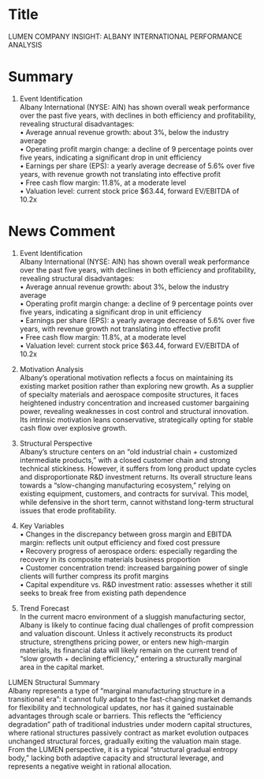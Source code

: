 # Title
LUMEN COMPANY INSIGHT: ALBANY INTERNATIONAL PERFORMANCE ANALYSIS

# Summary
1. Event Identification  
Albany International (NYSE: AIN) has shown overall weak performance over the past five years, with declines in both efficiency and profitability, revealing structural disadvantages:  
   • Average annual revenue growth: about 3%, below the industry average  
   • Operating profit margin change: a decline of 9 percentage points over five years, indicating a significant drop in unit efficiency  
   • Earnings per share (EPS): a yearly average decrease of 5.6% over five years, with revenue growth not translating into effective profit  
   • Free cash flow margin: 11.8%, at a moderate level  
   • Valuation level: current stock price $63.44, forward EV/EBITDA of 10.2x  

# News Comment
1. Event Identification  
Albany International (NYSE: AIN) has shown overall weak performance over the past five years, with declines in both efficiency and profitability, revealing structural disadvantages:  
   • Average annual revenue growth: about 3%, below the industry average  
   • Operating profit margin change: a decline of 9 percentage points over five years, indicating a significant drop in unit efficiency  
   • Earnings per share (EPS): a yearly average decrease of 5.6% over five years, with revenue growth not translating into effective profit  
   • Free cash flow margin: 11.8%, at a moderate level  
   • Valuation level: current stock price $63.44, forward EV/EBITDA of 10.2x  

2. Motivation Analysis  
Albany’s operational motivation reflects a focus on maintaining its existing market position rather than exploring new growth. As a supplier of specialty materials and aerospace composite structures, it faces heightened industry concentration and increased customer bargaining power, revealing weaknesses in cost control and structural innovation. Its intrinsic motivation leans conservative, strategically opting for stable cash flow over explosive growth.  

3. Structural Perspective  
Albany’s structure centers on an “old industrial chain + customized intermediate products,” with a closed customer chain and strong technical stickiness. However, it suffers from long product update cycles and disproportionate R&D investment returns. Its overall structure leans towards a “slow-changing manufacturing ecosystem,” relying on existing equipment, customers, and contracts for survival. This model, while defensive in the short term, cannot withstand long-term structural issues that erode profitability.  

4. Key Variables  
   • Changes in the discrepancy between gross margin and EBITDA margin: reflects unit output efficiency and fixed cost pressure  
   • Recovery progress of aerospace orders: especially regarding the recovery in its composite materials business proportion  
   • Customer concentration trend: increased bargaining power of single clients will further compress its profit margins  
   • Capital expenditure vs. R&D investment ratio: assesses whether it still seeks to break free from existing path dependence  

5. Trend Forecast  
In the current macro environment of a sluggish manufacturing sector, Albany is likely to continue facing dual challenges of profit compression and valuation discount. Unless it actively reconstructs its product structure, strengthens pricing power, or enters new high-margin materials, its financial data will likely remain on the current trend of “slow growth + declining efficiency,” entering a structurally marginal area in the capital market.  

LUMEN Structural Summary  
Albany represents a type of “marginal manufacturing structure in a transitional era”: it cannot fully adapt to the fast-changing market demands for flexibility and technological updates, nor has it gained sustainable advantages through scale or barriers. This reflects the “efficiency degradation” path of traditional industries under modern capital structures, where rational structures passively contract as market evolution outpaces unchanged structural forces, gradually exiting the valuation main stage. From the LUMEN perspective, it is a typical “structural gradual entropy body,” lacking both adaptive capacity and structural leverage, and represents a negative weight in rational allocation.
